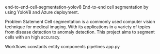 end-to-end-cell-segmentation-yolov8
End-to-end cell segmentation by using YoloV8 and Azure deployment.

Problem Statement
Cell segmentation is a commonly used computer vision technique for medical imaging. With its applications in a variety of topics from disease detection to anomaly detection. This project aims to segment cells with an high accuracy.

Workflows
constants
entity
components
pipelines
app.py
